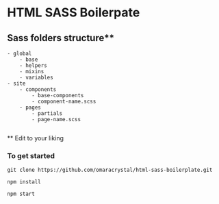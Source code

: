 # HTML SASS Boilerpate

## Sass folders structure**
```
- global
    - base
    - helpers
    - mixins
    - variables
- site
    - components
        - base-components
        - component-name.scss
    - pages
        - partials
        - page-name.scss
		
```

** Edit to your liking

### To get started

```
git clone https://github.com/omaracrystal/html-sass-boilerplate.git
```
```
npm install
```
```
npm start
```

